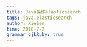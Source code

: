 ```yaml
---
title: Java操作elasticsearch 
tags: java,elasticsearch
author: XieSen
time: 2018-7-2 
grammar_cjkRuby: true
---
```



